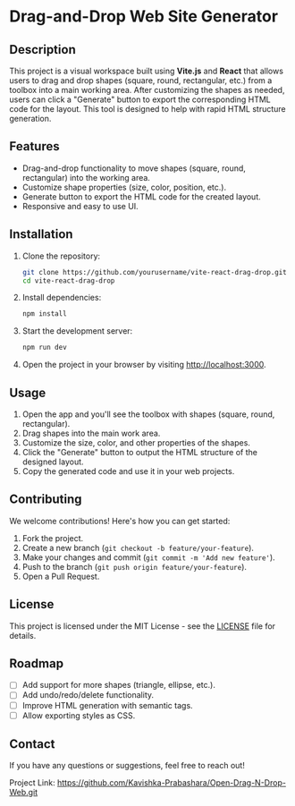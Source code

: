 
# Drag-and-Drop Web Site Generator

## Description
This project is a visual workspace built using **Vite.js** and **React** that allows users to drag and drop shapes (square, round, rectangular, etc.) from a toolbox into a main working area. After customizing the shapes as needed, users can click a "Generate" button to export the corresponding HTML code for the layout. This tool is designed to help with rapid HTML structure generation.

## Features
- Drag-and-drop functionality to move shapes (square, round, rectangular) into the working area.
- Customize shape properties (size, color, position, etc.).
- Generate button to export the HTML code for the created layout.
- Responsive and easy to use UI.

## Installation

1. Clone the repository:
    ```bash
    git clone https://github.com/yourusername/vite-react-drag-drop.git
    cd vite-react-drag-drop
    ```

2. Install dependencies:
    ```bash
    npm install
    ```

3. Start the development server:
    ```bash
    npm run dev
    ```

4. Open the project in your browser by visiting [http://localhost:3000](http://localhost:3000).

## Usage
1. Open the app and you'll see the toolbox with shapes (square, round, rectangular).
2. Drag shapes into the main work area.
3. Customize the size, color, and other properties of the shapes.
4. Click the "Generate" button to output the HTML structure of the designed layout.
5. Copy the generated code and use it in your web projects.

## Contributing

We welcome contributions! Here's how you can get started:

1. Fork the project.
2. Create a new branch (`git checkout -b feature/your-feature`).
3. Make your changes and commit (`git commit -m 'Add new feature'`).
4. Push to the branch (`git push origin feature/your-feature`).
5. Open a Pull Request.

## License
This project is licensed under the MIT License - see the [LICENSE](./LICENSE) file for details.

## Roadmap
- [ ] Add support for more shapes (triangle, ellipse, etc.).
- [ ] Add undo/redo/delete functionality.
- [ ] Improve HTML generation with semantic tags.
- [ ] Allow exporting styles as CSS.

## Contact
If you have any questions or suggestions, feel free to reach out!

Project Link: https://github.com/Kavishka-Prabashara/Open-Drag-N-Drop-Web.git

